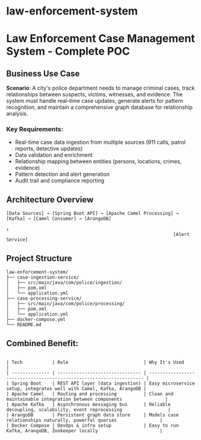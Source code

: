 # law-enforcement-system

# Law Enforcement Case Management System - Complete POC

## Business Use Case

**Scenario**: A city's police department needs to manage criminal cases, track relationships between suspects, victims, witnesses, and evidence. The system must handle real-time case updates, generate alerts for pattern recognition, and maintain a comprehensive graph database for relationship analysis.

### Key Requirements:
- Real-time case data ingestion from multiple sources (911 calls, patrol reports, detective updates)
- Data validation and enrichment
- Relationship mapping between entities (persons, locations, crimes, evidence)
- Pattern detection and alert generation
- Audit trail and compliance reporting

## Architecture Overview

```
[Data Sources] → [Spring Boot API] → [Apache Camel Processing] → [Kafka] → [Camel Consumer] → [ArangoDB]
                                                                      ↓
                                                              [Alert Service]
```

## Project Structure

```
law-enforcement-system/
├── case-ingestion-service/
│   ├── src/main/java/com/police/ingestion/
│   ├── pom.xml
│   └── application.yml
├── case-processing-service/
│   ├── src/main/java/com/police/processing/
│   ├── pom.xml
│   └── application.yml
├── docker-compose.yml
└── README.md
```

## Combined Benefit:
```

| Tech           | Role                            | Why It's Used                                                        |
| -------------- | ------------------------------- | -------------------------------------------------------------------- |
| Spring Boot    | REST API layer (data ingestion) | Easy microservice setup, integrates well with Camel, Kafka, ArangoDB |
| Apache Camel   | Routing and processing          | Clean and maintainable integration between components                |
| Apache Kafka   | Asynchronous messaging bus      | Reliable decoupling, scalability, event reprocessing                 |
| ArangoDB       | Persistent graph data store     | Models case relationships naturally, powerful queries                |
| Docker Compose | DevOps & infra setup            | Easy to run Kafka, ArangoDB, Zookeeper locally                       |

```